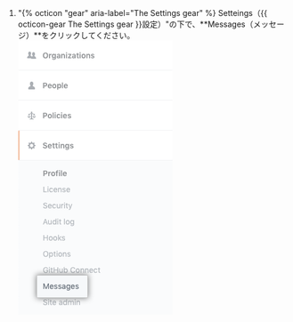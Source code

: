1. "{% octicon "gear" aria-label="The Settings gear" %} Setteings（{{ octicon-gear The Settings gear }}設定）"の下で、**Messages（メッセージ）**をクリックしてください。 ![Enterprise設定サイドバー内のメッセージタブ](/assets/images/enterprise/business-accounts/settings-messages-tab.png)
